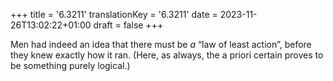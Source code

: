 +++
title = '6.3211'
translationKey = '6.3211'
date = 2023-11-26T13:02:22+01:00
draft = false
+++

Men had indeed an idea that there must be <em>a</em> “law of least action”, before they knew exactly how it ran. (Here, as always, the a priori certain proves to be something purely logical.)

